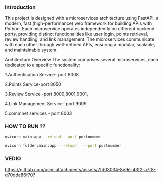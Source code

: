


### Introduction
This project is designed with a microservices architecture using FastAPI, a modern, fast (high-performance) web framework for building APIs with Python. Each microservice operates independently on different backend ports, providing distinct functionalities like user login, points retrieval, review handling, and link management. The microservices communicate with each other through well-defined APIs, ensuring a modular, scalable, and maintainable system.

Architecture Overview
The system comprises several microservices, each dedicated to a specific functionality:

1.Authentication Service- port 8008


2.Points Service-port 8050


3.Review Service -port 8000,8001,9001,


4.Link Management Service- port 9009


5.commnet services -  port 8003

### HOW TO RUN ??
```bash
uvicorn main:app --reload --port portnumber
```

```bash
uvicorn folder:main:app --reload   --port portnumber 
```

### VEDIO 

https://github.com/user-attachments/assets/7fd03034-8e9e-43f2-a7f8-d70dda86f707



